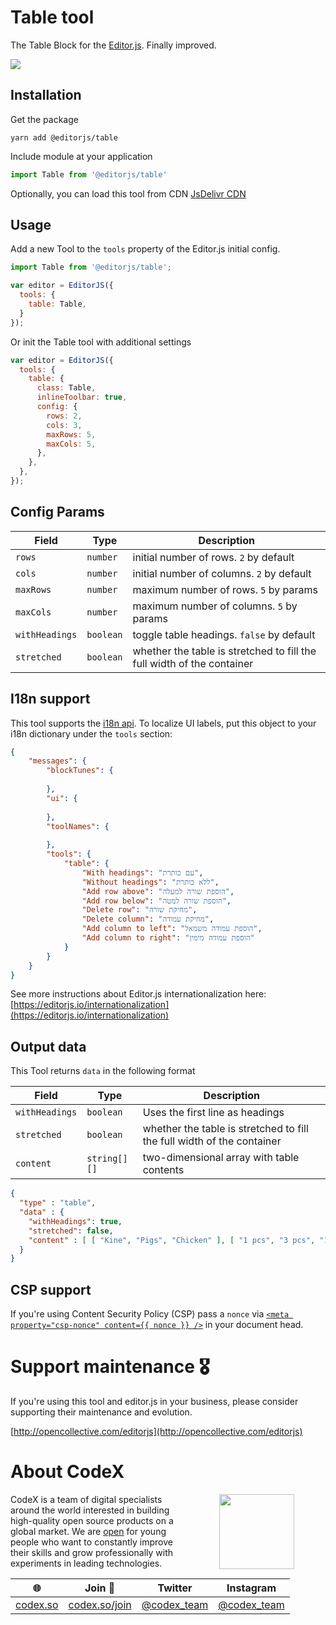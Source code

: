# Table tool

The Table Block for the [Editor.js](https://editorjs.io). Finally improved.

![](assets/68747470733a2f2f636170656c6c612e706963732f34313239346365632d613262332d343135372d383339392d6666656665643364386666642e6a7067.jpeg)

## Installation

Get the package

```shell
yarn add @editorjs/table
```

Include module at your application

```javascript
import Table from '@editorjs/table'
```

Optionally, you can load this tool from CDN [JsDelivr CDN](https://cdn.jsdelivr.net/npm/@editorjs/table@latest)



## Usage

Add a new Tool to the `tools` property of the Editor.js initial config.

```javascript
import Table from '@editorjs/table';

var editor = EditorJS({
  tools: {
    table: Table,
  }
});
```

Or init the Table tool with additional settings

```javascript
var editor = EditorJS({
  tools: {
    table: {
      class: Table,
      inlineToolbar: true,
      config: {
        rows: 2,
        cols: 3,
        maxRows: 5,
        maxCols: 5,
      },
    },
  },
});
```

## Config Params

| Field              | Type     | Description          |
| ------------------ | -------- | ---------------------------------------- |
| `rows`             | `number` | initial number of rows. `2` by default |
| `cols`             | `number` | initial number of columns. `2` by default |
| `maxRows`          | `number` | maximum number of rows. `5` by params |
| `maxCols`          | `number` | maximum number of columns. `5` by params |
| `withHeadings`     | `boolean` | toggle table headings. `false` by default |
| `stretched`        | `boolean` | whether the table is stretched to fill the full width of the container |

## I18n support

This tool supports the [i18n api](https://editorjs.io/i18n-api).
To localize UI labels, put this object to your i18n dictionary under the `tools` section:

```json
{
    "messages": {
        "blockTunes": {
            
        },
        "ui": {
            
        },
        "toolNames": {
            
        },
        "tools": {
            "table": {
                "With headings": "עם כותרת",
                "Without headings": "ללא כותרת",
                "Add row above": "הוספת שורה למעלה",
                "Add row below": "הוספת שורה למטה",
                "Delete row": "מחיקת שורה",
                "Delete column": "מחיקת עמודה",
                "Add column to left": "הוספת עמודה משמאל",
                "Add column to right": "הוספת עמודה מימין"
            }
        }
    }
}
```

See more instructions about Editor.js internationalization here: [https://editorjs.io/internationalization](https://editorjs.io/internationalization)

## Output data

This Tool returns `data` in the following format

| Field          | Type         | Description           |
| -------------- | ------------ | ----------------------------------------- |
| `withHeadings` | `boolean`    | Uses the first line as headings |
| `stretched`    | `boolean`    | whether the table is stretched to fill the full width of the container |
| `content`      | `string[][]` | two-dimensional array with table contents |

```json
{
  "type" : "table",
  "data" : {
    "withHeadings": true,
    "stretched": false,
    "content" : [ [ "Kine", "Pigs", "Chicken" ], [ "1 pcs", "3 pcs", "12 pcs" ], [ "100$", "200$", "150$" ] ]
  }
}
```

## CSP support

If you're using Content Security Policy (CSP) pass a `nonce` via [`<meta property="csp-nonce" content={{ nonce }} />`](https://github.com/marco-prontera/vite-plugin-css-injected-by-js#usestrictcsp-boolean) in your document head.

# Support maintenance 🎖

If you're using this tool and editor.js in your business, please consider supporting their maintenance and evolution.

[http://opencollective.com/editorjs](http://opencollective.com/editorjs)

# About CodeX

<img align="right" width="120" height="120" src="https://codex.so/public/app/img/codex-logo.svg" hspace="50">

CodeX is a team of digital specialists around the world interested in building high-quality open source products on a global market. We are [open](https://codex.so/join) for young people who want to constantly improve their skills and grow professionally with experiments in leading technologies.

| 🌐 | Join  👋  | Twitter | Instagram |
| -- | -- | -- | -- |
| [codex.so](https://codex.so) | [codex.so/join](https://codex.so/join) |[@codex_team](http://twitter.com/codex_team) | [@codex_team](http://instagram.com/codex_team) |
